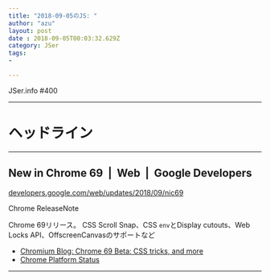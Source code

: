 ```yaml
---
title: "2018-09-05のJS: "
author: "azu"
layout: post
date : 2018-09-05T00:03:32.629Z
category: JSer
tags:
-

---
```


JSer.info #400

----

<h1 class="site-genre">ヘッドライン</h1>

----

## New in Chrome 69  |  Web  |  Google Developers
[developers.google.com/web/updates/2018/09/nic69](https://developers.google.com/web/updates/2018/09/nic69 "New in Chrome 69  |  Web  |  Google Developers")
<p class="jser-tags jser-tag-icon"><span class="jser-tag">Chrome</span> <span class="jser-tag">ReleaseNote</span></p>

Chrome 69リリース。
CSS Scroll Snap、CSS `env`とDisplay cutouts、Web Locks API、OffscreenCanvasのサポートなど

- [Chromium Blog: Chrome 69 Beta: CSS tricks, and more](https://blog.chromium.org/2018/08/chrome-69-beta-av1-video-decoder-css.html "Chromium Blog: Chrome 69 Beta: CSS tricks, and more")
- [Chrome Platform Status](https://www.chromestatus.com/features#browsers.chrome.desktop%3D69 "Chrome Platform Status")

----
